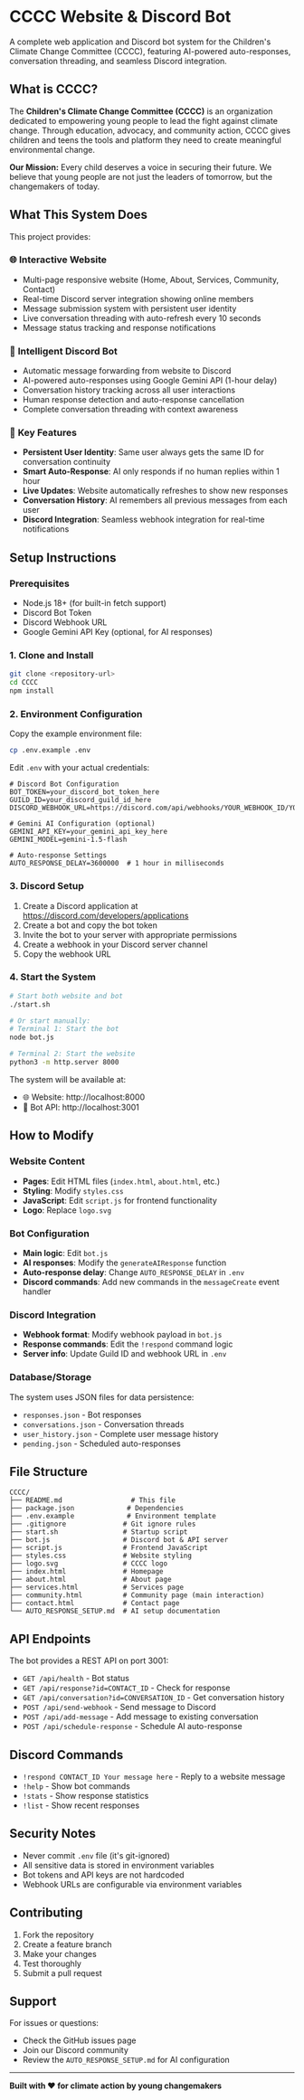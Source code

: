# CCCC Website & Discord Bot

A complete web application and Discord bot system for the Children's Climate Change Committee (CCCC), featuring AI-powered auto-responses, conversation threading, and seamless Discord integration.

## What is CCCC?

The **Children's Climate Change Committee (CCCC)** is an organization dedicated to empowering young people to lead the fight against climate change. Through education, advocacy, and community action, CCCC gives children and teens the tools and platform they need to create meaningful environmental change.

**Our Mission:** Every child deserves a voice in securing their future. We believe that young people are not just the leaders of tomorrow, but the changemakers of today.

## What This System Does

This project provides:

### 🌐 **Interactive Website**
- Multi-page responsive website (Home, About, Services, Community, Contact)
- Real-time Discord server integration showing online members
- Message submission system with persistent user identity
- Live conversation threading with auto-refresh every 10 seconds
- Message status tracking and response notifications

### 🤖 **Intelligent Discord Bot**
- Automatic message forwarding from website to Discord
- AI-powered auto-responses using Google Gemini API (1-hour delay)
- Conversation history tracking across all user interactions
- Human response detection and auto-response cancellation
- Complete conversation threading with context awareness

### 🔧 **Key Features**
- **Persistent User Identity**: Same user always gets the same ID for conversation continuity
- **Smart Auto-Response**: AI only responds if no human replies within 1 hour
- **Live Updates**: Website automatically refreshes to show new responses
- **Conversation History**: AI remembers all previous messages from each user
- **Discord Integration**: Seamless webhook integration for real-time notifications

## Setup Instructions

### Prerequisites
- Node.js 18+ (for built-in fetch support)
- Discord Bot Token
- Discord Webhook URL
- Google Gemini API Key (optional, for AI responses)

### 1. Clone and Install
```bash
git clone <repository-url>
cd CCCC
npm install
```

### 2. Environment Configuration
Copy the example environment file:
```bash
cp .env.example .env
```

Edit `.env` with your actual credentials:
```env
# Discord Bot Configuration
BOT_TOKEN=your_discord_bot_token_here
GUILD_ID=your_discord_guild_id_here
DISCORD_WEBHOOK_URL=https://discord.com/api/webhooks/YOUR_WEBHOOK_ID/YOUR_WEBHOOK_TOKEN

# Gemini AI Configuration (optional)
GEMINI_API_KEY=your_gemini_api_key_here
GEMINI_MODEL=gemini-1.5-flash

# Auto-response Settings
AUTO_RESPONSE_DELAY=3600000  # 1 hour in milliseconds
```

### 3. Discord Setup
1. Create a Discord application at https://discord.com/developers/applications
2. Create a bot and copy the bot token
3. Invite the bot to your server with appropriate permissions
4. Create a webhook in your Discord server channel
5. Copy the webhook URL

### 4. Start the System
```bash
# Start both website and bot
./start.sh

# Or start manually:
# Terminal 1: Start the bot
node bot.js

# Terminal 2: Start the website
python3 -m http.server 8000
```

The system will be available at:
- 🌐 Website: http://localhost:8000
- 🤖 Bot API: http://localhost:3001

## How to Modify

### Website Content
- **Pages**: Edit HTML files (`index.html`, `about.html`, etc.)
- **Styling**: Modify `styles.css`
- **JavaScript**: Edit `script.js` for frontend functionality
- **Logo**: Replace `logo.svg`

### Bot Configuration
- **Main logic**: Edit `bot.js`
- **AI responses**: Modify the `generateAIResponse` function
- **Auto-response delay**: Change `AUTO_RESPONSE_DELAY` in `.env`
- **Discord commands**: Add new commands in the `messageCreate` event handler

### Discord Integration
- **Webhook format**: Modify webhook payload in `bot.js`
- **Response commands**: Edit the `!respond` command logic
- **Server info**: Update Guild ID and webhook URL in `.env`

### Database/Storage
The system uses JSON files for data persistence:
- `responses.json` - Bot responses
- `conversations.json` - Conversation threads
- `user_history.json` - Complete user message history
- `pending.json` - Scheduled auto-responses

## File Structure
```
CCCC/
├── README.md                 # This file
├── package.json             # Dependencies
├── .env.example             # Environment template
├── .gitignore              # Git ignore rules
├── start.sh                # Startup script
├── bot.js                  # Discord bot & API server
├── script.js               # Frontend JavaScript
├── styles.css              # Website styling
├── logo.svg                # CCCC logo
├── index.html              # Homepage
├── about.html              # About page
├── services.html           # Services page
├── community.html          # Community page (main interaction)
├── contact.html            # Contact page
└── AUTO_RESPONSE_SETUP.md  # AI setup documentation
```

## API Endpoints

The bot provides a REST API on port 3001:
- `GET /api/health` - Bot status
- `GET /api/response?id=CONTACT_ID` - Check for response
- `GET /api/conversation?id=CONVERSATION_ID` - Get conversation history
- `POST /api/send-webhook` - Send message to Discord
- `POST /api/add-message` - Add message to existing conversation
- `POST /api/schedule-response` - Schedule AI auto-response

## Discord Commands

- `!respond CONTACT_ID Your message here` - Reply to a website message
- `!help` - Show bot commands
- `!stats` - Show response statistics
- `!list` - Show recent responses

## Security Notes

- Never commit `.env` file (it's git-ignored)
- All sensitive data is stored in environment variables
- Bot tokens and API keys are not hardcoded
- Webhook URLs are configurable via environment variables

## Contributing

1. Fork the repository
2. Create a feature branch
3. Make your changes
4. Test thoroughly
5. Submit a pull request

## Support

For issues or questions:
- Check the GitHub issues page
- Join our Discord community
- Review the `AUTO_RESPONSE_SETUP.md` for AI configuration

---

**Built with ❤️ for climate action by young changemakers**

